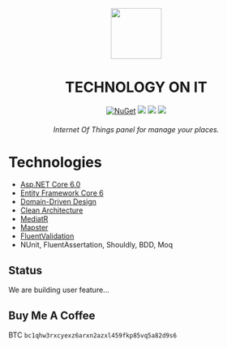  <div align="center">
  <p>
    <a href="https://desk.techonit.org/" target="_blank">
      <img src="https://avatars.githubusercontent.com/u/95086346?s=200&v=4" width="100px;border-radius:50%;" />
    </a>
  </p>
  <h1>TECHNOLOGY ON IT</h1>
  <p>
    <a href="https://www.nuget.org/packages/Rest.Service/" target="_blank"><img src="https://badges.frapsoft.com/os/v2/open-source.svg?v=103" alt="NuGet" /></a>
    <a href="https://learn.microsoft.com/en-us/aspnet/core/introduction-to-aspnet-core?view=aspnetcore-6.0" target="_blank"><img src="https://badgen.net/badge/.net/6.0/purple"/></a>
    <a href="#buy-me-a-coffee" target="_blank"><img src="https://badgen.net/badge/build/passing/orange"/></a>
    <a href="#buy-me-a-coffee" target="_blank"><img src="https://badgen.net/badge/icon/buymeacoffee?icon=buymeacoffee&label"/></a>
  </p>
  <h6>Internet Of Things panel for manage your places.</h6>
</div>

# Technologies
- [Asp.NET Core 6.0](https://learn.microsoft.com/en-us/aspnet/core/introduction-to-aspnet-core?view=aspnetcore-6.0)
- [Entity Framework Core 6](https://learn.microsoft.com/en-us/ef/core/)
- [Domain-Driven Design](https://learn.microsoft.com/en-us/dotnet/architecture/microservices/microservice-ddd-cqrs-patterns/ddd-oriented-microservice)
- [Clean Architecture](https://github.com/jasontaylordev/CleanArchitecture)
- [MediatR](https://github.com/jbogard/MediatR)
- [Mapster](https://github.com/MapsterMapper/Mapster)
- [FluentValidation](https://github.com/FluentValidation/FluentValidation)
- NUnit, FluentAssertation, Shouldly, BDD, Moq

## Status
We are building user feature...

## Buy Me A Coffee
BTC 
`bc1qhw3rxcyexz6arxn2azxl459fkp85vq5a82d9s6`
